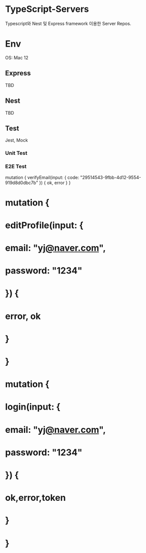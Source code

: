 # TypeScript-Servers

Typescript와 Nest 및 Express framework 이용한 Server Repos.

# Env

OS: Mac 12

## Express

TBD

## Nest

TBD

## Test

Jest, Mock

### Unit Test

### E2E Test


mutation {
  verifyEmail(input: {
    code: "29514543-9fbb-4d12-9554-919d8d0dbc7b"
  }) {
    ok,
    error
  }
}

# mutation {
#   editProfile(input: {
#     email: "yj@naver.com",
#     password: "1234"
#   }) {
#     error, ok
#   }
# }


# mutation {
#   login(input: {
#     email: "yj@naver.com",
#     password: "1234"
#   }) {
# 		ok,error,token
#   }
# }